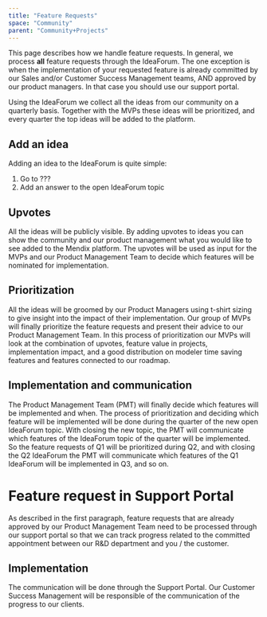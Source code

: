 ```yaml
---
title: "Feature Requests"
space: "Community"
parent: "Community+Projects"
---
```

This page describes how we handle feature requests. In general, we process **all** feature requests through the IdeaForum. The one exception is when the implementation of your requested feature is already committed by our Sales and/or Customer Success Management teams, AND approved by our product managers. In that case you should use our support portal.

Using the IdeaForum we collect all the ideas from our community on a quarterly basis. Together with the MVPs these ideas will be prioritized, and every quarter the top ideas will be added to the platform.

## Add an idea

Adding an idea to the IdeaForum is quite simple:

1.  Go to ???
2.  Add an answer to the open IdeaForum topic

## Upvotes

All the ideas will be publicly visible. By adding upvotes to ideas you can show the community and our product management what you would like to see added to the Mendix platform. The upvotes will be used as input for the MVPs and our Product Management Team to decide which features will be nominated for implementation.

## Prioritization

All the ideas will be groomed by our Product Managers using t-shirt sizing to give insight into the impact of their implementation. Our group of MVPs will finally prioritize the feature requests and present their advice to our Product Management Team. In this process of prioritization our MVPs will look at the combination of upvotes, feature value in projects, implementation impact, and a good distribution on modeler time saving features and features connected to our roadmap.

## Implementation and communication

The Product Management Team (PMT) will finally decide which features will be implemented and when. The process of prioritization and deciding which feature will be implemented will be done during the quarter of the new open IdeaForum topic. With closing the new topic, the PMT will communicate which features of the IdeaForum topic of the quarter will be implemented. So the feature requests of Q1 will be prioritized during Q2, and with closing the Q2 IdeaForum the PMT will communicate which features of the Q1 IdeaForum will be implemented in Q3, and so on.

# Feature request in Support Portal

As described in the first paragraph, feature requests that are already approved by our Product Management Team need to be processed through our support portal so that we can track progress related to the committed appointment between our R&D department and you / the customer.

## Implementation

The communication will be done through the Support Portal. Our Customer Success Management will be responsible of the communication of the progress to our clients.

